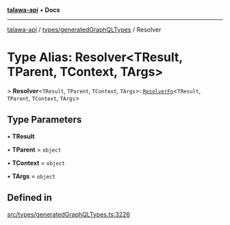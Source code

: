 [**talawa-api**](../../../README.md) • **Docs**

***

[talawa-api](../../../modules.md) / [types/generatedGraphQLTypes](../README.md) / Resolver

# Type Alias: Resolver\<TResult, TParent, TContext, TArgs\>

\> **Resolver**\<`TResult`, `TParent`, `TContext`, `TArgs`\>: [`ResolverFn`](ResolverFn.md)\<`TResult`, `TParent`, `TContext`, `TArgs`\>

## Type Parameters

• **TResult**

• **TParent** = `object`

• **TContext** = `object`

• **TArgs** = `object`

## Defined in

[src/types/generatedGraphQLTypes.ts:3226](https://github.com/PalisadoesFoundation/talawa-api/blob/790ab2939a7c80eb0ff31afd318f8889a001f225/src/types/generatedGraphQLTypes.ts#L3226)
